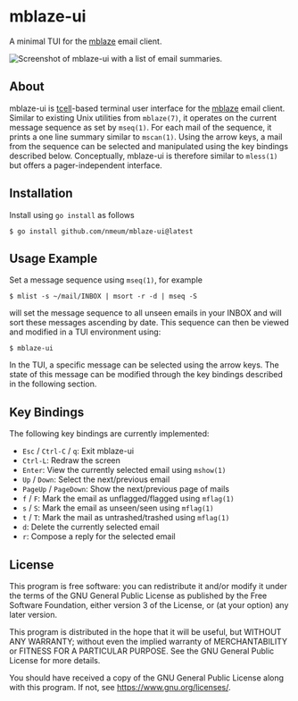 # mblaze-ui

A minimal TUI for the [mblaze][mblaze github] email client.

![Screenshot of mblaze-ui with a list of email summaries.](https://gist.github.com/nmeum/ddb6ddbe84d9ef5bdabd5a81219c93b2/raw/8a56073afb3b1d3d5019e09f2af43f59c245ace4/mblaze-ui.png)

## About

mblaze-ui is [tcell][tcell github]-based terminal user interface for the
[mblaze][mblaze github] email client. Similar to existing Unix utilities
from `mblaze(7)`, it operates on the current message sequence as set by
`mseq(1)`. For each mail of the sequence, it prints a one line summary
similar to `mscan(1)`. Using the arrow keys, a mail from the sequence
can be selected and manipulated using the key bindings described below.
Conceptually, mblaze-ui is therefore similar to `mless(1)` but offers
a pager-independent interface.

## Installation

Install using `go install` as follows

    $ go install github.com/nmeum/mblaze-ui@latest

## Usage Example

Set a message sequence using `mseq(1)`, for example

    $ mlist -s ~/mail/INBOX | msort -r -d | mseq -S

will set the message sequence to all unseen emails in your INBOX and
will sort these messages ascending by date. This sequence can then
be viewed and modified in a TUI environment using:

    $ mblaze-ui

In the TUI, a specific message can be selected using the arrow keys.
The state of this message can be modified through the key bindings
described in the following section.

## Key Bindings

The following key bindings are currently implemented:

* `Esc` / `Ctrl-C` / `q`: Exit mblaze-ui
* `Ctrl-L`: Redraw the screen
* `Enter`: View the currently selected email using `mshow(1)`
* `Up` / `Down`: Select the next/previous email
* `PageUp` / `PageDown`: Show the next/previous page of mails
* `f` / `F`: Mark the email as unflagged/flagged using `mflag(1)`
* `s` / `S`: Mark the email as unseen/seen using `mflag(1)`
* `t` / `T`: Mark the mail as untrashed/trashed using `mflag(1)`
* `d`: Delete the currently selected email
* `r`: Compose a reply for the selected email

## License

This program is free software: you can redistribute it and/or modify it
under the terms of the GNU General Public License as published by the
Free Software Foundation, either version 3 of the License, or (at your
option) any later version.

This program is distributed in the hope that it will be useful, but
WITHOUT ANY WARRANTY; without even the implied warranty of
MERCHANTABILITY or FITNESS FOR A PARTICULAR PURPOSE. See the GNU General
Public License for more details.

You should have received a copy of the GNU General Public License along
with this program. If not, see <https://www.gnu.org/licenses/>.

[mblaze github]: https://github.com/leahneukirchen/mblaze
[tcell github]: https://github.com/gdamore/tcell
